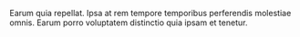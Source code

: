 Earum quia repellat. Ipsa at rem tempore temporibus perferendis molestiae omnis. Earum porro voluptatem distinctio quia ipsam et tenetur.
